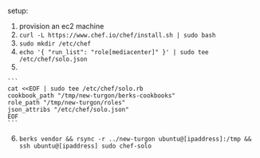 setup:
1. provision an ec2 machine
2. `curl -L https://www.chef.io/chef/install.sh | sudo bash`
3. `sudo mkdir /etc/chef`
4. `echo '{ "run_list": "role[mediacenter]" }' | sudo tee /etc/chef/solo.json`
5.

    ```
    cat <<EOF | sudo tee /etc/chef/solo.rb
    cookbook_path "/tmp/new-turgon/berks-cookbooks"
    role_path "/tmp/new-turgon/roles"
    json_attribs "/etc/chef/solo.json"
    EOF
    ```

6. `berks vendor && rsync -r ../new-turgon ubuntu@[ipaddress]:/tmp && ssh
   ubuntu@[ipaddress] sudo chef-solo`
